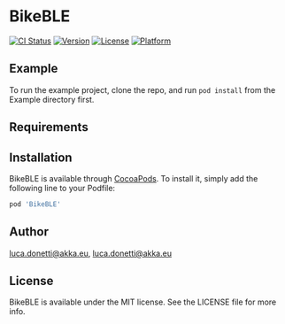 # BikeBLE

[![CI Status](https://img.shields.io/travis/luca.donetti@akka.eu/BikeBLE.svg?style=flat)](https://travis-ci.org/luca.donetti@akka.eu/BikeBLE)
[![Version](https://img.shields.io/cocoapods/v/BikeBLE.svg?style=flat)](https://cocoapods.org/pods/BikeBLE)
[![License](https://img.shields.io/cocoapods/l/BikeBLE.svg?style=flat)](https://cocoapods.org/pods/BikeBLE)
[![Platform](https://img.shields.io/cocoapods/p/BikeBLE.svg?style=flat)](https://cocoapods.org/pods/BikeBLE)

## Example

To run the example project, clone the repo, and run `pod install` from the Example directory first.

## Requirements

## Installation

BikeBLE is available through [CocoaPods](https://cocoapods.org). To install
it, simply add the following line to your Podfile:

```ruby
pod 'BikeBLE'
```

## Author

luca.donetti@akka.eu, luca.donetti@akka.eu

## License

BikeBLE is available under the MIT license. See the LICENSE file for more info.
